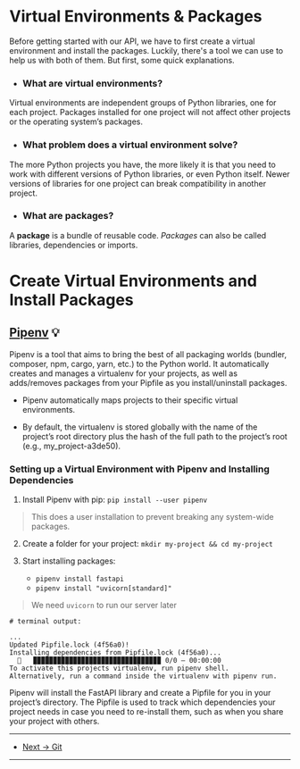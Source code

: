 # Virtual Environments & Packages

Before getting started with our API, we have to first create a virtual environment and install the packages. Luckily, there's a tool we can use to help us with both of them. But first, some quick explanations.

- ### What are virtual environments?

Virtual environments are independent groups of Python libraries, one for each project. Packages installed for one project will not affect other projects or the operating system’s packages.

- ### What problem does a virtual environment solve?

The more Python projects you have, the more likely it is that you need to work with different versions of Python libraries, or even Python itself. Newer versions of libraries for one project can break compatibility in another project.

- ### What are packages?

A **package** is a bundle of reusable code.
_Packages_ can also be called libraries, dependencies or imports.

# Create Virtual Environments and Install Packages

## [Pipenv](https://pipenv.pypa.io/en/latest/) 💡

Pipenv is a tool that aims to bring the best of all packaging worlds (bundler, composer, npm, cargo, yarn, etc.) to the Python world. It automatically creates and manages a virtualenv for your projects, as well as adds/removes packages from your Pipfile as you install/uninstall packages.

- Pipenv automatically maps projects to their specific virtual environments.

- By default, the virtualenv is stored globally with the name of the project’s root directory plus the hash of the full path to the project’s root (e.g., my_project-a3de50).

### Setting up a Virtual Environment with Pipenv and Installing Dependencies

1. Install Pipenv with pip: `pip install --user pipenv`

> This does a user installation to prevent breaking any system-wide packages.

2. Create a folder for your project: `mkdir my-project && cd my-project`

3. Start installing packages:

   - `pipenv install fastapi`
   - `pipenv install "uvicorn[standard]"`

> We need `uvicorn` to run our server later

```shell
# terminal output:

...
Updated Pipfile.lock (4f56a0)!
Installing dependencies from Pipfile.lock (4f56a0)...
  🐍   ▉▉▉▉▉▉▉▉▉▉▉▉▉▉▉▉▉▉▉▉▉▉▉▉▉▉▉▉▉▉▉▉ 0/0 — 00:00:00
To activate this projects virtualenv, run pipenv shell.
Alternatively, run a command inside the virtualenv with pipenv run.
```

Pipenv will install the FastAPI library and create a Pipfile for you in your project’s directory. The Pipfile is used to track which dependencies your project needs in case you need to re-install them, such as when you share your project with others.

---

- [Next → Git](https://karlaevelize.github.io/fastapi-starter/docs/fastapi-starter/3-GIT)

---
